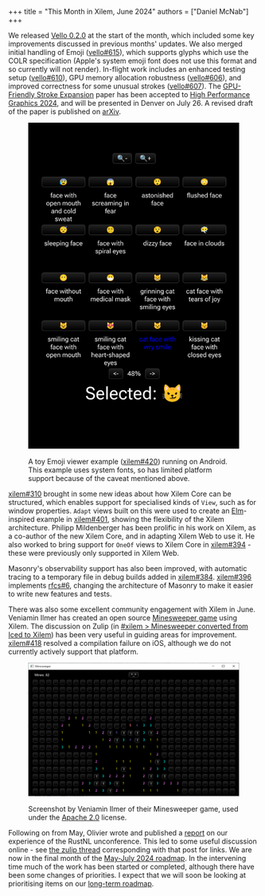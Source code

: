 +++
title = "This Month in Xilem, June 2024"
authors = ["Daniel McNab"]
+++

We released [Vello 0.2.0][] at the start of the month, which included some key improvements discussed in previous months' updates.
We also merged initial handling of Emoji ([vello#615][]), which supports glyphs which use the COLR specification (Apple's system emoji font does not use this format and so currently will not render).
In-flight work includes an enhanced testing setup ([vello#610][]), GPU memory allocation robustness ([vello#606][]), and improved correctness for some unusual strokes ([vello#607][]).
The [GPU-Friendly Stroke Expansion](https://github.com/linebender/gpu-stroke-expansion-paper) paper has been accepted to [High Performance Graphics 2024](https://www.highperformancegraphics.org/2024/index.html), and will be presented in Denver on July 26.
A revised draft of the paper is published on [arXiv](https://arxiv.org/abs/2405.00127).

<figure>

<img src="Xilem Emoji Picker.png" style="height: auto" alt="Screenshot of an app, containing a 4x4 grid of labelled Emoji, zoom in and out buttons and pagination controls. 'cat face with wry smile' is selected" height="1132" width = "863">

<figcaption>

A toy Emoji viewer example ([xilem#420][]) running on Android.
This example uses system fonts, so has limited platform support because of the caveat mentioned above.

</figcaption>
</figure>

[xilem#310][] brought in some new ideas about how Xilem Core can be structured, which enables support for specialised kinds of `View`, such as for window properties.
`Adapt` views built on this were used to create an [Elm](https://elm-lang.org/)-inspired example in [xilem#401][], showing the flexibility of the Xilem architecture.
Philipp Mildenberger has been prolific in his work on Xilem, as a co-author of the new Xilem Core, and in adapting Xilem Web to use it.
He also worked to bring support for `OneOf` views to Xilem Core in [xilem#394][] - these were previously only supported in Xilem Web.

Masonry's observability support has also been improved, with automatic tracing to a temporary file in debug builds added in [xilem#384][].
[xilem#396][] implements [rfcs#6][], changing the architecture of Masonry to make it easier to write new features and tests.

There was also some excellent community engagement with Xilem in June.
Veniamin Ilmer has created an open source [Minesweeper game](https://github.com/veniamin-ilmer/minesweeper_xilem/) using Xilem.
The discussion on Zulip (in [#xilem > Minesweeper converted from Iced to Xilem](https://xi.zulipchat.com/#narrow/stream/354396-xilem/topic/Minesweeper.20converted.20from.20Iced.20to.20Xilem)) has been very useful in guiding areas for improvement.
[xilem#418][] resolved a compilation failure on iOS, although we do not currently actively support that platform.

<figure>

<img style="height: auto" src="Minesweeper.png" alt="A window titled Minesweeper, with text in the top-left 'Mines: 82', a top-center button with a neutral ASCII emoticon, and a board represented by a grid of buttons 30 wide and 16 tall, where some buttons are replaced with colour labels containing digits, and some buttons contain an exclamation mark." height="589" width = "931">

<figcaption>

Screenshot by Veniamin Ilmer of their Minesweeper game, used under the [Apache 2.0](https://github.com/veniamin-ilmer/minesweeper_xilem/blob/main/LICENSE) license.

</figcaption>
</figure>

Following on from May, Olivier wrote and published a [report](@/blog/2024-06-15-rustnl-2024-unconference.md) on our experience of the RustNL unconference.
This led to some useful discussion online - see [the zulip thread](https://xi.zulipchat.com/#narrow/stream/181284-blogging/topic/Draft.20-.20Report.20on.20the.20RustNL.202024.20Conference/near/444974910) corresponding with that post for links.
We are now in the final month of the [May-July 2024 roadmap](@/blog/2024-06-17-roadmap-may-2024.md).
In the intervening time much of the work has been started or completed, although there have been some changes of priorities.
I expect that we will soon be looking at prioritising items on our [long-term roadmap](@/wiki/long-term-roadmap.md).

[xilem#310]:https://github.com/linebender/xilem/pull/310
[xilem#384]: https://github.com/linebender/xilem/pull/384
[xilem#394]: https://github.com/linebender/xilem/pull/394
[xilem#396]: https://github.com/linebender/xilem/pull/396
[xilem#401]:https://github.com/linebender/xilem/pull/401
[xilem#418]: https://github.com/linebender/xilem/pull/418
[xilem#420]: https://github.com/linebender/xilem/pull/420
[vello 0.2.0]: https://github.com/linebender/vello/releases/tag/v0.2.0

[vello#606]: https://github.com/linebender/vello/pull/606
[vello#607]: https://github.com/linebender/vello/pull/607
[vello#610]: https://github.com/linebender/vello/pull/610
[vello#615]: https://github.com/linebender/vello/pull/615

[rfcs#6]: https://github.com/linebender/rfcs/pull/6
